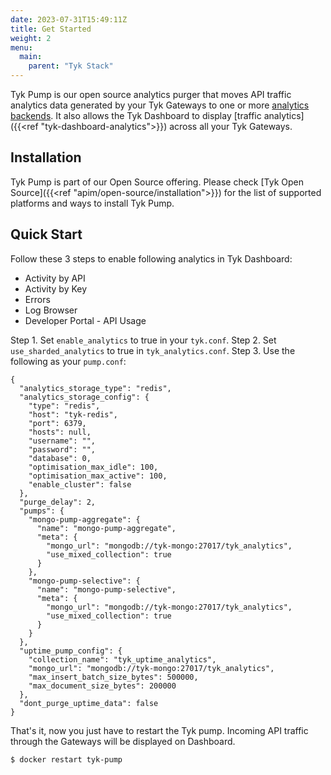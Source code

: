 ```yaml
---
date: 2023-07-31T15:49:11Z
title: Get Started
weight: 2
menu:
  main:
    parent: "Tyk Stack"
---
```

Tyk Pump is our open source analytics purger that moves API traffic analytics data generated by your Tyk Gateways to one or more [analytics backends](#supported-backends). It also allows the Tyk Dashboard to display [traffic analytics]({{<ref "tyk-dashboard-analytics">}}) across all your Tyk Gateways.

## Installation
Tyk Pump is part of our Open Source offering. Please check [Tyk Open Source]({{<ref "apim/open-source/installation">}}) for the list of supported platforms and ways to install Tyk Pump.

## Quick Start

Follow these 3 steps to enable following analytics in Tyk Dashboard:

* Activity by API
* Activity by Key
* Errors
* Log Browser
* Developer Portal - API Usage

Step 1.  Set `enable_analytics` to true in your `tyk.conf`.
Step 2.  Set `use_sharded_analytics` to true in `tyk_analytics.conf`.
Step 3.  Use the following as your `pump.conf`:

```{.json}
{
  "analytics_storage_type": "redis",
  "analytics_storage_config": {
    "type": "redis",
    "host": "tyk-redis",
    "port": 6379,
    "hosts": null,
    "username": "",
    "password": "",
    "database": 0,
    "optimisation_max_idle": 100,
    "optimisation_max_active": 100,
    "enable_cluster": false
  },
  "purge_delay": 2,
  "pumps": {
    "mongo-pump-aggregate": {
      "name": "mongo-pump-aggregate",
      "meta": {
        "mongo_url": "mongodb://tyk-mongo:27017/tyk_analytics",
        "use_mixed_collection": true
      }
    },
    "mongo-pump-selective": {
      "name": "mongo-pump-selective",
      "meta": {
        "mongo_url": "mongodb://tyk-mongo:27017/tyk_analytics",
        "use_mixed_collection": true
      }
    }
  },
  "uptime_pump_config": {
    "collection_name": "tyk_uptime_analytics",
    "mongo_url": "mongodb://tyk-mongo:27017/tyk_analytics",
    "max_insert_batch_size_bytes": 500000,
    "max_document_size_bytes": 200000
  },
  "dont_purge_uptime_data": false
}
```

That's it, now you just have to restart the Tyk pump. Incoming API traffic through the Gateways will be displayed on Dashboard.

```
$ docker restart tyk-pump
```